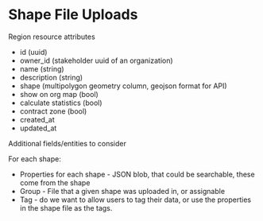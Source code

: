 # Shape File Uploads

Region resource attributes

* id (uuid)
* owner\_id (stakeholder uuid of an organization)
* name (string)
* description (string)
* shape (multipolygon geometry column, geojson format for API)
* show on org map (bool)
* calculate statistics (bool)
* contract zone (bool)
* created\_at
* updated\_at



Additional fields/entities to consider

For each shape:

* Properties for each shape - JSON blob, that could be searchable, these come from the shape
* Group - File that a given shape was uploaded in, or assignable
* Tag - do we want to allow users to tag their data, or use the properties in the shape file as the tags.

